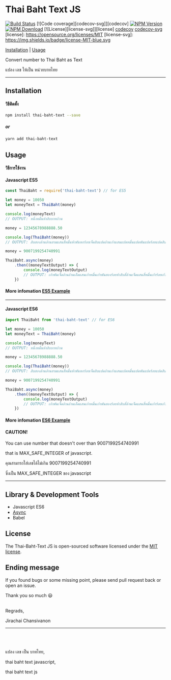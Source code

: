 # Thai Baht Text JS

[![Build Status](https://img.shields.io/travis/antronic/thai-baht-text-js.svg?style=flat-square)](https://travis-ci.org/antronic/thai-baht-text-js)
[![Code coverage][codecov-svg]][codecov]
[![NPM Version](https://img.shields.io/npm/v/thai-baht-text.svg?style=flat-square)](https://www.npmjs.com/package/thai-baht-text)
[![NPM Download](https://img.shields.io/npm/dt/thai-baht-text.svg?style=flat-square)](https://www.npmjs.com/package/thai-baht-text)
[![License][license-svg]][license]
[codecov](https://codecov.io/gh/antronic/thai-baht-text-js)
[codecov-svg](https://img.shields.io/codecov/c/github/antronic/thai-baht-text-js.svg)
[license]: https://opensource.org/licenses/MIT
[license-svg]: https://img.shields.io/badge/license-MIT-blue.svg

[Installation](https://github.com/antronic/thai-baht-text-js#installation) | [Usage](https://github.com/antronic/thai-baht-text-js#usage)

Convert number to Thai Baht as Text

แปลง เลข ให้เป็น หน่วยบาทไทย

___
## Installation
#### วิธีติดตั้ง
```bash
npm install thai-baht-text --save
```
##### or
```bash
yarn add thai-baht-text
```


## Usage
#### วิธีการใช้งาน

#### Javascript ES5

```javascript
const ThaiBaht = require('thai-baht-text') // for ES5

let money = 10050
let moneyText = ThaiBaht(money)

console.log(moneyText)
// OUTPUT: หนึ่งหมื่นห้าสิบบาทถ้วน

money = 12345678988888.50

console.log(ThaiBaht(money))
// OUTPUT: สิบสองล้านล้านสามแสนสี่หมื่นห้าพันหกร้อยเจ็ดสิบแปดล้านเก้าแสนแปดหมื่นแปดพันแปดร้อยแปดสิบแปดบาทห้าสิบสตางค์

money = 9007199254740991

ThaiBaht.async(money)
	.then((moneyTextOutput) => {
		console.log(moneyTextOutput)
		// OUTPUT: เก้าพันเจ็ดล้านล้านเอ็ดแสนเก้าหมื่นเก้าพันสองร้อยห้าสิบสี่ล้านเจ็ดแสนสี่หมื่นเก้าร้อยเก้าสิบเอ็ดบาทถ้วน
	})
```
#### More infomation [ES5 Example](https://github.com/antronic/thai-baht-text-js/blob/master/example/example_es5.js)
___

#### Javascript ES6

```javascript
import ThaiBaht from 'thai-baht-text' // for ES6

let money = 10050
let moneyText = ThaiBaht(money)

console.log(moneyText)
// OUTPUT: หนึ่งหมื่นห้าสิบบาทถ้วน

money = 12345678988888.50

console.log(ThaiBaht(money))
// OUTPUT: สิบสองล้านล้านสามแสนสี่หมื่นห้าพันหกร้อยเจ็ดสิบแปดล้านเก้าแสนแปดหมื่นแปดพันแปดร้อยแปดสิบแปดบาทห้าสิบสตางค์

money = 9007199254740991

ThaiBaht.async(money)
	.then((moneyTextOutput) => {
		console.log(moneyTextOutput)
		// OUTPUT: เก้าพันเจ็ดล้านล้านเอ็ดแสนเก้าหมื่นเก้าพันสองร้อยห้าสิบสี่ล้านเจ็ดแสนสี่หมื่นเก้าร้อยเก้าสิบเอ็ดบาทถ้วน
	})
```
#### More infomation [ES6 Example](https://github.com/antronic/thai-baht-text-js/blob/master/example/example_es6.js)

#### **CAUTION!**

You can use number that doesn't over than 9007199254740991

that is MAX_SAFE_INTEGER of javascript.

คุณสามารถใส่เลขได้ไม่เกิน 9007199254740991

ซึ่งเป็น MAX_SAFE_INTEGER ของ javascript
___
## Library & Development Tools
* Javascript ES6
* [Async](https://github.com/caolan/async)
* Babel

## License
The Thai-Baht-Text JS is open-sourced software licensed under the [MIT license](https://opensource.org/licenses/MIT).

## Ending message
If you found bugs or some missing point, please send pull request back or open an issue.

Thank you so much 😃
<br /><br />

Regrads,

Jirachai Chansivanon
___
<br /><br /><br />
แปลง เลข เป็น บาทไทย,

thai baht text javascript,

thai baht text js
